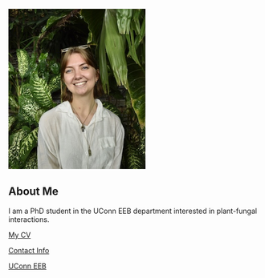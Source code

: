 ![Image of Laurel Schmidt](images/headshot.jpg "REPLACE_WITH_SHORT_DESCRIPTION")

## About Me
I am a PhD student in the UConn EEB department interested in plant-fungal interactions.

[My CV](PDFs/cv.pdf)

[Contact Info](contact-info.html) 

[UConn EEB](https://eeb.uconn.edu/) 
